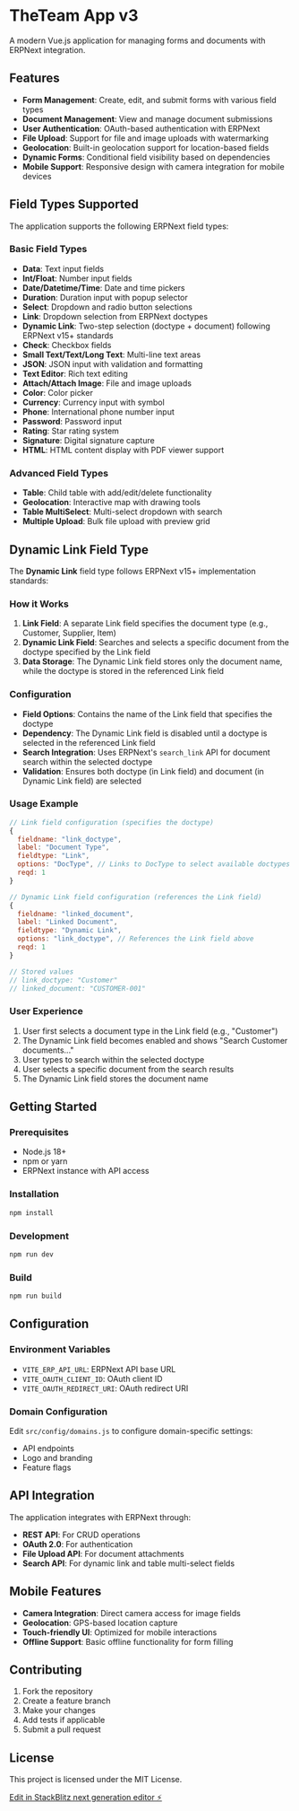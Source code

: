 # TheTeam App v3

A modern Vue.js application for managing forms and documents with ERPNext integration.

## Features

- **Form Management**: Create, edit, and submit forms with various field types
- **Document Management**: View and manage document submissions
- **User Authentication**: OAuth-based authentication with ERPNext
- **File Upload**: Support for file and image uploads with watermarking
- **Geolocation**: Built-in geolocation support for location-based fields
- **Dynamic Forms**: Conditional field visibility based on dependencies
- **Mobile Support**: Responsive design with camera integration for mobile devices

## Field Types Supported

The application supports the following ERPNext field types:

### Basic Field Types
- **Data**: Text input fields
- **Int/Float**: Number input fields
- **Date/Datetime/Time**: Date and time pickers
- **Duration**: Duration input with popup selector
- **Select**: Dropdown and radio button selections
- **Link**: Dropdown selection from ERPNext doctypes
- **Dynamic Link**: Two-step selection (doctype + document) following ERPNext v15+ standards
- **Check**: Checkbox fields
- **Small Text/Text/Long Text**: Multi-line text areas
- **JSON**: JSON input with validation and formatting
- **Text Editor**: Rich text editing
- **Attach/Attach Image**: File and image uploads
- **Color**: Color picker
- **Currency**: Currency input with symbol
- **Phone**: International phone number input
- **Password**: Password input
- **Rating**: Star rating system
- **Signature**: Digital signature capture
- **HTML**: HTML content display with PDF viewer support

### Advanced Field Types
- **Table**: Child table with add/edit/delete functionality
- **Geolocation**: Interactive map with drawing tools
- **Table MultiSelect**: Multi-select dropdown with search
- **Multiple Upload**: Bulk file upload with preview grid

## Dynamic Link Field Type

The **Dynamic Link** field type follows ERPNext v15+ implementation standards:

### How it Works
1. **Link Field**: A separate Link field specifies the document type (e.g., Customer, Supplier, Item)
2. **Dynamic Link Field**: Searches and selects a specific document from the doctype specified by the Link field
3. **Data Storage**: The Dynamic Link field stores only the document name, while the doctype is stored in the referenced Link field

### Configuration
- **Field Options**: Contains the name of the Link field that specifies the doctype
- **Dependency**: The Dynamic Link field is disabled until a doctype is selected in the referenced Link field
- **Search Integration**: Uses ERPNext's `search_link` API for document search within the selected doctype
- **Validation**: Ensures both doctype (in Link field) and document (in Dynamic Link field) are selected

### Usage Example
```javascript
// Link field configuration (specifies the doctype)
{
  fieldname: "link_doctype",
  label: "Document Type",
  fieldtype: "Link",
  options: "DocType", // Links to DocType to select available doctypes
  reqd: 1
}

// Dynamic Link field configuration (references the Link field)
{
  fieldname: "linked_document",
  label: "Linked Document",
  fieldtype: "Dynamic Link",
  options: "link_doctype", // References the Link field above
  reqd: 1
}

// Stored values
// link_doctype: "Customer"
// linked_document: "CUSTOMER-001"
```

### User Experience
1. User first selects a document type in the Link field (e.g., "Customer")
2. The Dynamic Link field becomes enabled and shows "Search Customer documents..."
3. User types to search within the selected doctype
4. User selects a specific document from the search results
5. The Dynamic Link field stores the document name

## Getting Started

### Prerequisites
- Node.js 18+ 
- npm or yarn
- ERPNext instance with API access

### Installation
```bash
npm install
```

### Development
```bash
npm run dev
```

### Build
```bash
npm run build
```

## Configuration

### Environment Variables
- `VITE_ERP_API_URL`: ERPNext API base URL
- `VITE_OAUTH_CLIENT_ID`: OAuth client ID
- `VITE_OAUTH_REDIRECT_URI`: OAuth redirect URI

### Domain Configuration
Edit `src/config/domains.js` to configure domain-specific settings:
- API endpoints
- Logo and branding
- Feature flags

## API Integration

The application integrates with ERPNext through:
- **REST API**: For CRUD operations
- **OAuth 2.0**: For authentication
- **File Upload API**: For document attachments
- **Search API**: For dynamic link and table multi-select fields

## Mobile Features

- **Camera Integration**: Direct camera access for image fields
- **Geolocation**: GPS-based location capture
- **Touch-friendly UI**: Optimized for mobile interactions
- **Offline Support**: Basic offline functionality for form filling

## Contributing

1. Fork the repository
2. Create a feature branch
3. Make your changes
4. Add tests if applicable
5. Submit a pull request

## License

This project is licensed under the MIT License.

[Edit in StackBlitz next generation editor ⚡️](https://stackblitz.com/~/github.com/theteam123/theteamappv3)